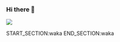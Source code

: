 ### Hi there 👋
![](https://visitor-badge.laobi.icu/badge?page_id=AdwitM.AdwitM)


START_SECTION:waka
END_SECTION:waka

<!--
**AdwitM/AdwitM** is a ✨ _special_ ✨ repository because its `README.md` (this file) appears on your GitHub profile.
Here are some ideas to get you started:

- 🔭 I’m currently working on ...
- 🌱 I’m currently learning ...
- 👯 I’m looking to collaborate on ...
- 🤔 I’m looking for help with ...
- 💬 Ask me about ...
- 📫 How to reach me: ...
- 😄 Pronouns: ...
- ⚡ Fun fact: ...
-->
